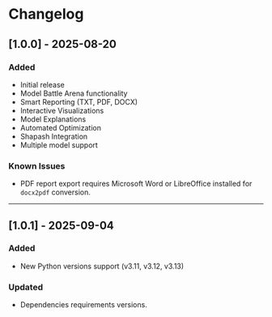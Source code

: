 # Changelog

## [1.0.0] - 2025-08-20
### Added
- Initial release
- Model Battle Arena functionality
- Smart Reporting (TXT, PDF, DOCX)
- Interactive Visualizations
- Model Explanations
- Automated Optimization
- Shapash Integration
- Multiple model support

### Known Issues

- PDF report export requires Microsoft Word or LibreOffice installed for `docx2pdf` conversion.

---

## [1.0.1] - 2025-09-04
### Added
- New Python versions support (v3.11, v3.12, v3.13)

### Updated
- Dependencies requirements versions. 
